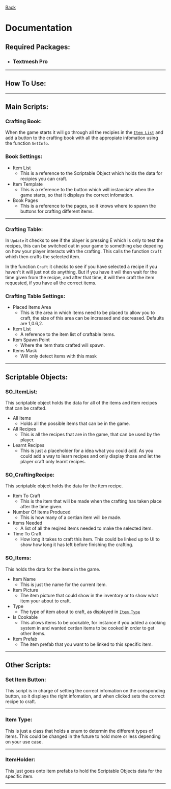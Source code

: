 [Back](../../../../README.md)
# **Documentation**

## **Required Packages**:

- ### Textmesh Pro
___
## **How To Use**:
___
## **Main Scripts**:
### **Crafting Book**:
When the game starts it will go through all the recipies in the [`Item List`](#so_itemlist) and add a button to the crafting book with all the appropiate infomation using the function `SetInfo`.
### Book Settings:
- Item List
    - This is a reference to the Scriptable Object which holds the data for recipies you can craft.
- Item Template
    - This is a reference to the button which will instanciate when the game starts, so that it displays the correct infomation.
- Book Pages
    - This is a reference to the pages, so it knows where to spawn the buttons for crafting different items.
___
### **Crafting Table**:
In `Update` it checks to see if the player is pressing E which is only to test the recipes, this can be switched out in your game to something else depeding on how your player interacts with the crafting. This calls the function `Craft` which then crafts the selected item.

In the function `Craft` it checks to see if you have selected a recipe if you haven't it will just not do anything. But if you have it will then wait for the time given from the recipe, and after that time, it will then craft the item requested, if you have all the correct items. 
### Crafting Table Settings:
- Placed Items Area
    - This is the area in which items need to be placed to allow you to craft, the size of this area can be increased and decreased. Defaults are 1,0.6,2.
- Item List
    - A reference to the item list of craftable items.
- Item Spawn Point
    - Where the item thats crafted will spawn.
- Items Mask
    - Will only detect items with this mask
___
## **Scriptable Objects**:
### **SO_ItemList**:
This scriptable object holds the data for all of the items and item recipes that can be crafted.
- All Items
    - Holds all the possible items that can be in the game.
- All Recipes
    - This is all the recipes that are in the game, that can be used by the player.
- Learnt Recipes
    - This is just a placeholder for a idea what you could add. As you could add a way to learn recipes and only display those and let the player craft only learnt recipes.
### **SO_CraftingRecipe**:
This scriptable object holds the data for the item recipe.
- Item To Craft
    - This is the item that will be made when the crafting has taken place after the time given.
- Number Of Items Produced
    - This is how many of a certian item will be made.
- Items Needed
    - A list of all the reqired items needed to make the selected item.
- Time To Craft
    - How long it takes to craft this item. This could be linked up to UI to show how long it has left before finishing the crafting.

### **SO_Items**:
This holds the data for the items in the game.
- Item Name
    - This is just the name for the current item.
- Item Picture
    - The item picture that could show in the inventory or to show what item your about to craft.
- Type
    - The type of item about to craft, as displayed in [`Item Type`](#item-type)
- Is Cookable
    - This allows items to be cookable, for instance if you added a cooking system in and wanted certian items to be cooked in order to get other items.
- Item Prefab
    - The item prefab that you want to be linked to this specific item.
___
## **Other Scripts**:
### **Set Item Button**:
This script is in charge of setting the correct infomation on the corisponding button, so it displays the right infomation, and when clicked sets the correct recipe to craft.
___
### **Item Type**:
This is just a class that holds a enum to determin the different types of items. This could be changed in the future to hold more or less depending on your use case.
___
### **ItemHolder**:
This just goes onto item prefabs to hold the Scriptable Objects data for the specific item. 
___